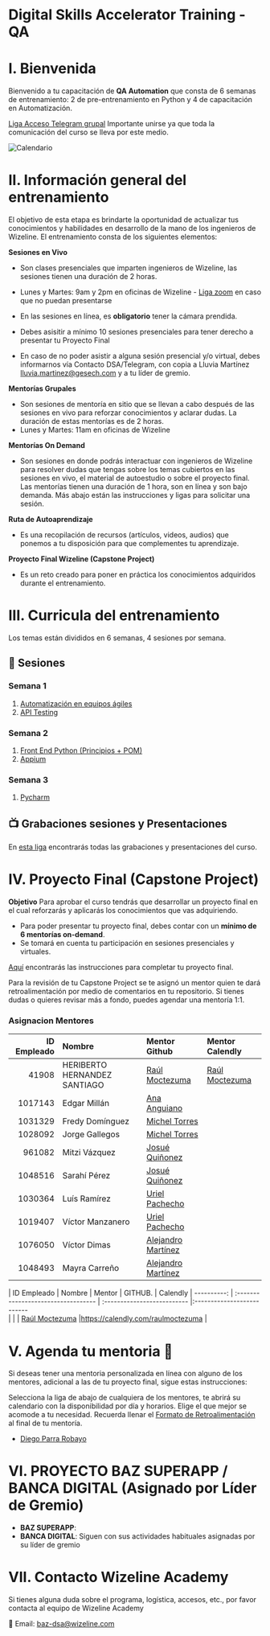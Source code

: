 # Digital Skills Accelerator Training - QA

# I. Bienvenida
Bienvenido a tu capacitación de **QA Automation** que consta de 6 semanas de entrenamiento: 2 de pre-entrenamiento en Python y 4 de capacitación en Automatización.

[Liga Acceso Telegram grupal](https://t.me/+Wcl-Dz0_eXIwMGQx) 
Importante unirse ya que toda la comunicación del curso se lleva por este medio.

![Calendario](https://github.com/wizelineacademy/BAZQA-AUTOMATION-2023/blob/main/Calendario%20QA-Automation%20Bloque%203.png)

# II. Información general del entrenamiento
El objetivo de esta etapa es brindarte la oportunidad de actualizar tus conocimientos y habilidades en desarrollo de la mano de los ingenieros de Wizeline. El entrenamiento consta de los siguientes elementos: 

**Sesiones en Vivo** 
- Son clases presenciales que imparten ingenieros de Wizeline, las sesiones tienen una duración de 2 horas.
- Lunes y Martes: 9am y 2pm en oficinas de Wizeline - [Liga zoom](https://wizeline.zoom.us/j/84175058495) en caso que no puedan presentarse

- En las sesiones en línea, es **obligatorio** tener la cámara prendida.
- Debes asisitir a mínimo 10 sesiones presenciales para tener derecho a presentar tu Proyecto Final
- En caso de no poder asistir a alguna sesión presencial y/o virtual, debes informarnos vía Contacto DSA/Telegram, con copia a Lluvia Martínez lluvia.martinez@gesech.com y a tu líder de gremio. 

**Mentorías Grupales**
- Son sesiones de mentoría en sitio que se llevan a cabo después de las sesiones en vivo para reforzar conocimientos y aclarar dudas. La duración de estas mentorías es de 2 horas.
- Lunes y Martes: 11am en oficinas de Wizeline

**Mentorías On Demand**
- Son sesiones en donde podrás interactuar con ingenieros de Wizeline para resolver dudas que tengas sobre los temas cubiertos en las sesiones en vivo, el material de autoestudio o sobre el proyecto final. Las mentorías tienen una duración de 1 hora, son en línea y son bajo demanda. Más abajo están las instrucciones y ligas para solicitar una sesión.

**Ruta de Autoaprendizaje**
- Es una recopilación de recursos (artículos, videos, audios) que ponemos a tu disposición para que complementes tu aprendizaje.

**Proyecto Final Wizeline (Capstone Project)**
- Es un reto creado para poner en práctica los conocimientos adquiridos durante el entrenamiento. 

# III. Curricula del entrenamiento
Los temas están divididos en 6 semanas, 4 sesiones por semana. 

## :bookmark_tabs: Sesiones

### Semana 1
   1. [Automatización en equipos ágiles]()
   2. [API Testing]()
   

### Semana 2 
   1. [Front End Python (Principios + POM)]()
   2. [Appium]()
 

### Semana 3
   1. [Pycharm]()

    

## 📺 Grabaciones sesiones y Presentaciones

En [esta liga](/Grabaciones%20y%20Presentaciones.md) encontrarás todas las grabaciones y presentaciones del curso.


# IV. Proyecto Final (Capstone Project)
**Objetivo**
Para aprobar el curso tendrás que desarrollar un proyecto final en el cual reforzarás y aplicarás los conocimientos que vas adquiriendo.
- Para poder presentar tu proyecto final, debes contar con un **mínimo de 6 mentorías on-demand**.
- Se tomará en cuenta tu participación en sesiones presenciales y virtuales.

[Aquí]() encontrarás las instrucciones para completar tu proyecto final.

Para la revisión de tu Capstone Project se te asignó un mentor quien te dará retroalimentación por medio de comentarios en tu repositorio. Si tienes dudas o quieres revisar más a fondo, puedes agendar una mentoría 1:1.

### Asignacion Mentores


| ID Empleado | Nombre                              | Mentor Github               | Mentor Calendly
| ----------: | :---------------------------------- | :-------------------------- | :--------------------------
| 41908       | HERIBERTO HERNANDEZ SANTIAGO        | [Raúl Moctezuma](https://github.com/raulmoctezuma)|[Raúl Moctezuma](https://calendly.com/raulmoctezuma)|
| 1017143     | Edgar Millán                        | [Ana Anguiano](https://github.com/anaacruz)              |
| 1031329     | Fredy Domínguez                     | [Michel Torres](https://github.com/mtorres0)             |
| 1028092     | Jorge Gallegos                      | [Michel Torres](https://github.com/mtorres0)             |
| 961082      | Mitzi Vázquez                       | [Josué Quiñonez](https://github.com/JosueQuinonesRivera) |
| 1048516     | Sarahí Pérez                        | [Josué Quiñonez](https://github.com/JosueQuinonesRivera) |
| 1030364     | Luís Ramírez                        | [Uriel Pachecho](https://github.com/VictorUrielP)        |
| 1019407     | Víctor Manzanero                    | [Uriel Pachecho](https://github.com/VictorUrielP)        |
| 1076050     | Víctor Dimas                        | [Alejandro Martínez](https://github.com/alejandrombWize) |
| 1048493     | Mayra Carreño                       | [Alejandro Martínez](https://github.com/alejandrombWize) |

| ID Empleado | Nombre                              | Mentor | GITHUB.                | Calendly
| ----------: | :---------------------------------- | :--------------------------     |:--------------------------   
|       |         | [Raúl Moctezuma](https://github.com/raulmoctezuma)  |https://calendly.com/raulmoctezuma |

 





# V. Agenda tu mentoria 📆
Si deseas tener una mentoria personalizada en línea con alguno de los mentores, adicional a las de tu proyecto final, sigue estas instrucciones:

Selecciona la liga de abajo de cualquiera de los mentores, te abrirá su calendario con la disponibilidad por día y horarios. Elige el que mejor se acomode a tu necesidad.
Recuerda llenar el [Formato de Retroalimentación](https://forms.gle/tGKFdRVTbh9GAMMLA) al final de tu mentoría.

- [Diego Parra Robayo]()


# VI. PROYECTO BAZ SUPERAPP / BANCA DIGITAL (Asignado por Líder de Gremio)

- **BAZ SUPERAPP**: 
- **BANCA DIGITAL**: Siguen con sus actividades habituales asignadas por su líder de gremio


# VII. Contacto Wizeline Academy
Si tienes alguna duda sobre el programa, logística, accesos, etc., por favor contacta al equipo de Wizeline Academy

:email: Email: [baz-dsa@wizeline.com](baz-dsa@wizeline.com)
